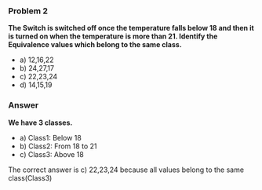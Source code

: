 ### Problem 2
**The Switch is switched off once the temperature falls below 18 and then it is turned on when the temperature is more than 21. Identify the Equivalence values which belong to the same class.**
  - a)    12,16,22
  - b)    24,27,17
  - c)    22,23,24
  - d)    14,15,19
### Answer 
**We have 3 classes.**
  - a) Class1: Below 18
  - b) Class2: From 18 to 21
  - c) Class3: Above 18
<p>The correct answer is c) 22,23,24 because all values belong to the same class(Class3)
  

